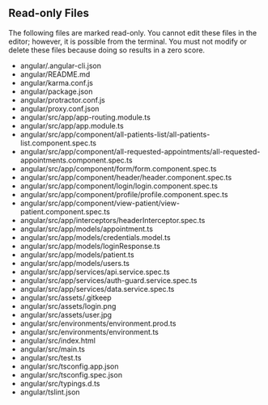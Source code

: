 ## Read-only Files
The following files are marked read-only. You cannot edit these files
in the editor; however, it is possible from the terminal. You must not
modify or delete these files because doing so results in a zero score.

* angular/.angular-cli.json
* angular/README.md
* angular/karma.conf.js
* angular/package.json
* angular/protractor.conf.js
* angular/proxy.conf.json
* angular/src/app/app-routing.module.ts
* angular/src/app/app.module.ts
* angular/src/app/component/all-patients-list/all-patients-list.component.spec.ts
* angular/src/app/component/all-requested-appointments/all-requested-appointments.component.spec.ts
* angular/src/app/component/form/form.component.spec.ts
* angular/src/app/component/header/header.component.spec.ts
* angular/src/app/component/login/login.component.spec.ts
* angular/src/app/component/profile/profile.component.spec.ts
* angular/src/app/component/view-patient/view-patient.component.spec.ts
* angular/src/app/interceptors/headerInterceptor.spec.ts
* angular/src/app/models/appointment.ts
* angular/src/app/models/credentials.model.ts
* angular/src/app/models/loginResponse.ts
* angular/src/app/models/patient.ts
* angular/src/app/models/users.ts
* angular/src/app/services/api.service.spec.ts
* angular/src/app/services/auth-guard.service.spec.ts
* angular/src/app/services/data.service.spec.ts
* angular/src/assets/.gitkeep
* angular/src/assets/login.png
* angular/src/assets/user.jpg
* angular/src/environments/environment.prod.ts
* angular/src/environments/environment.ts
* angular/src/index.html
* angular/src/main.ts
* angular/src/test.ts
* angular/src/tsconfig.app.json
* angular/src/tsconfig.spec.json
* angular/src/typings.d.ts
* angular/tslint.json